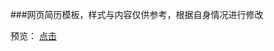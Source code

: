 ###网页简历模板，样式与内容仅供参考，根据自身情况进行修改

预览：  <a href="http://blog.itmyhome.com/resume/" target="_blank">点击</a>